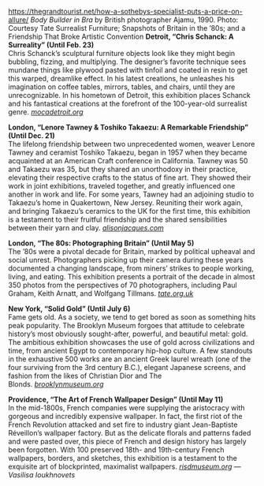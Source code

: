 https://thegrandtourist.net/how-a-sothebys-specialist-puts-a-price-on-allure/
_Body Builder in Bra_ by British photographer Ajamu, 1990. Photo: Courtesy Tate
Surrealist Furniture; Snapshots of Britain in the ’80s; and a Friendship That Broke Artistic Convention
**Detroit, “Chris Schanck: A Surreality” (Until Feb. 23)**  
Chris Schanck’s sculptural furniture objects look like they might begin bubbling, fizzing, and multiplying. The designer’s favorite technique sees mundane things like plywood pasted with tinfoil and coated in resin to get this warped, dreamlike effect. In his latest creations, he unleashes his imagination on coffee tables, mirrors, tables, and chairs, until they are unrecognizable. In his hometown of Detroit, this exhibition places Schanck and his fantastical creations at the forefront of the 100-year-old surrealist genre. [_mocadetroit.org_](https://mocadetroit.org/chris-schanck-a-surreality/)

**London, “Lenore Tawney & Toshiko Takaezu: A Remarkable Friendship” (Until Dec. 21)**  
The lifelong friendship between two unprecedented women, weaver Lenore Tawney and ceramist Toshiko Takaezu, began in 1957 when they became acquainted at an American Craft conference in California. Tawney was 50 and Takaezu was 35, but they shared an unorthodoxy in their practice, elevating their respective crafts to the status of fine art. They showed their work in joint exhibitions, traveled together, and greatly influenced one another in work and life. For some years, Tawney had an adjoining studio to Takaezu’s home in Quakertown, New Jersey. Reuniting their work again, and bringing Takaezu’s ceramics to the UK for the first time, this exhibition is a testament to their fruitful friendship and the shared sensibilities between their yarn and clay. [_alisonjacques.com_](https://alisonjacques.com/exhibitions/lenore-tawney-toshiko-takaezua-remarkable-friendship)

**London, “The 80s: Photographing Britain” (Until May 5)**  
The ’80s were a pivotal decade for Britain, marked by political upheaval and social unrest. Photographers picking up their camera during these years documented a changing landscape, from miners’ strikes to people working, living, and eating. This exhibition presents a portrait of the decade in almost 350 photos from the perspectives of 70 photographers, including Paul Graham, Keith Arnatt, and Wolfgang Tillmans. [_tate.org.uk_](https://www.tate.org.uk/whats-on/tate-britain/the-80s-photographing-britain)

**New York, “Solid Gold” (Until July 6)**  
Fame gets old. As a society, we tend to get bored as soon as something hits peak popularity. The Brooklyn Museum forgoes that attitude to celebrate history’s most obviously sought-after, powerful, and beautiful metal: gold. The ambitious exhibition showcases the use of gold across civilizations and time, from ancient Egypt to contemporary hip-hop culture. A few standouts in the exhaustive 500 works are an ancient Greek laurel wreath (one of the four surviving from the 3rd century B.C.), elegant Japanese screens, and fashion from the likes of Christian Dior and The Blonds. [_brooklynmuseum.org_](https://www.brooklynmuseum.org/exhibitions/solid-gold?gad_source=1&gclid=CjwKCAiA9IC6BhA3EiwAsbltOJmwtP05qGzFoClnko6GXR31g3Rdaaht7AnFsW1js7YO8Vn5bnBUORoCwBUQAvD_BwE&gclsrc=aw.ds)

**Providence, “The Art of French Wallpaper Design” (Until May 11)**  
In the mid-1800s, French companies were supplying the aristocracy with gorgeous and incredibly expensive wallpaper. In fact, the first riot of the French Revolution attacked and set fire to industry giant Jean-Baptiste Réveillon’s wallpaper factory. But as the delicate florals and patterns faded and were pasted over, this piece of French and design history has largely been forgotten. With 100 preserved 18th- and 19th-century French wallpapers, borders, and sketches, this exhibition is a testament to the exquisite art of blockprinted, maximalist wallpapers. [_risdmuseum.org_](https://risdmuseum.org/exhibitions-events/exhibitions/art-french-wallpaper-design) —_Vasilisa Ioukhnovets_